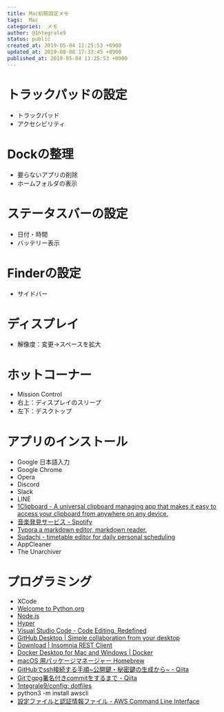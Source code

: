 ```yaml
---
title: Mac初期設定メモ
tags:  Mac
categories:  メモ
author: @1ntegrale9
status: public
created_at: 2019-05-04 11:25:53 +0900
updated_at: 2019-08-08 17:33:45 +0900
published_at: 2019-05-04 11:25:53 +0900
---
```

# トラックパッドの設定
- トラックパッド
- アクセシビリティ

# Dockの整理
- 要らないアプリの削除
- ホームフォルダの表示

# ステータスバーの設定
- 日付・時間
- バッテリー表示

# Finderの設定
- サイドバー

# ディスプレイ
- 解像度：変更->スペースを拡大

# ホットコーナー

- Mission Control
- 右上：ディスプレイのスリープ
- 左下：デスクトップ

# アプリのインストール
- Google 日本語入力
- Google Chrome
- Opera
- Discord
- Slack
- LINE
- [1Clipboard - A universal clipboard managing app that makes it easy to access your clipboard from anywhere on any device.](http://1clipboard.io/)
- [音楽発見サービス - Spotify](https://www.spotify.com/jp/)
- [Typora  a markdown editor, markdown reader.](https://typora.io/)
- [Sudachi - timetable editor for daily personal scheduling](http://sudachi.io/)
- AppCleaner
- The Unarchiver

# プログラミング
- XCode
- [Welcome to Python.org](https://www.python.org/)
- [Node.js](https://nodejs.org/ja/)
- [Hyper](https://hyper.is/)
- [Visual Studio Code - Code Editing. Redefined](https://code.visualstudio.com/)
- [GitHub Desktop | Simple collaboration from your desktop](https://desktop.github.com/)
- [Download | Insomnia REST Client](https://insomnia.rest/download/)
- [Docker Desktop for Mac and Windows | Docker](https://www.docker.com/products/docker-desktop)
- [macOS 用パッケージマネージャー  Homebrew](https://brew.sh/index_ja)
- [GitHubでssh接続する手順~公開鍵・秘密鍵の生成から~ - Qiita](https://qiita.com/shizuma/items/2b2f873a0034839e47ce)
- [Gitでgpg署名付きcommitをするまで - Qiita](https://qiita.com/ykgeek/items/98ecfd0f3e22cea7eb10)
- [1ntegrale9/config: dotfiles](https://github.com/1ntegrale9/config)
- python3 -m install awscli
- [設定ファイルと認証情報ファイル - AWS Command Line Interface](https://docs.aws.amazon.com/ja_jp/cli/latest/userguide/cli-configure-files.html)
